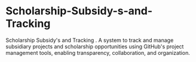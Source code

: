 # Scholarship-Subsidy-s-and-Tracking
Scholarship Subsidy's and Tracking . A system to track and manage subsidiary projects and scholarship opportunities using GitHub's project management tools, enabling transparency, collaboration, and organization.
